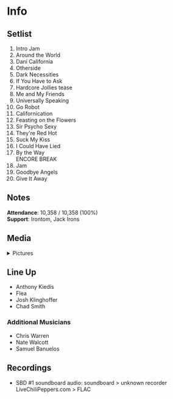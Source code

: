 # Info

## Setlist

1. Intro Jam
2. Around the World
3. Dani California
4. Otherside
5. Dark Necessities
6. If You Have to Ask
7. Hardcore Jollies tease
8. Me and My Friends
9. Universally Speaking
10. Go Robot
11. Californication
12. Feasting on the Flowers
13. Sir Psycho Sexy
14. They're Red Hot
15. Suck My Kiss
16. I Could Have Lied
17. By the Way
<br> ENCORE BREAK
18. Jam
19. Goodbye Angels
20. Give It Away

## Notes

**Attendance**: 10,358 / 10,358 (100%)
<br>
**Support**: Irontom, Jack Irons

## Media 

<details>
  <summary>Pictures</summary>
  <!--<img alt="Setlist" title="Setlist" src="_.jpg" height="200" />
  <img alt="Clipping" title="Clipping" src="_.jpg" height="200" />
  <img alt="Flyer" title="Flyer" src="_.jpg" height="200" />-->
</details>

## Line Up

* Anthony Kiedis
* Flea
* Josh Klinghoffer
* Chad Smith

### Additional Musicians

* Chris Warren  
* Nate Walcott  
* Samuel Banuelos

## Recordings

* SBD #1 soundboard audio: soundboard > unknown recorder LiveChiliPeppers.com > FLAC
